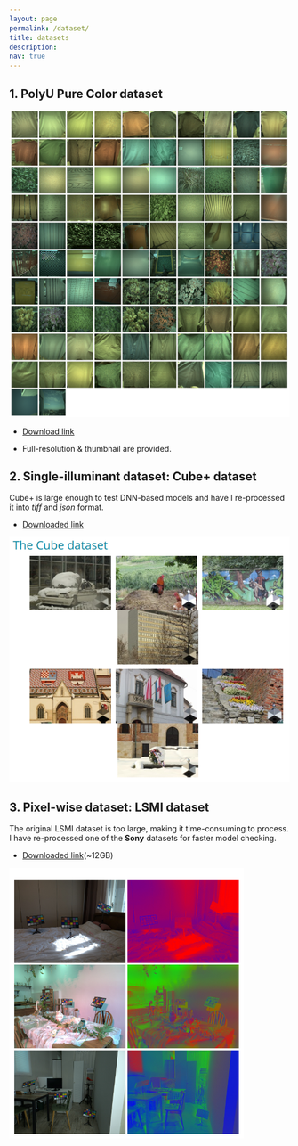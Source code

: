 ```yaml
---
layout: page
permalink: /dataset/
title: datasets
description:
nav: true
---
```


## 1. PolyU Pure Color dataset
![](/assets/img/polyu_pure.png)

- [Download link](https://connectpolyu-my.sharepoint.com/:f:/g/personal/21064184r_connect_polyu_hk/EjKJSnalMRpMn0nm4fJoIeEB34G9oxnu8MW7SYu2iSvC7g?e=qWFJi2)

- Full-resolution & thumbnail are provided.

## 2. Single-illuminant dataset: Cube+ dataset

Cube+ is large enough to test DNN-based models and have I re-processed it into *tiff* and *json* format.


- [Downloaded link](https://connectpolyu-my.sharepoint.com/:f:/g/personal/21064184r_connect_polyu_hk/Eqw6hP9UqbhJj25l1c3HLG8B5ulfH-p_c3aix5_ja4y0IQ?e=MFtAfc)

![](/assets/img/cube+.jpg)


## 3. Pixel-wise dataset: LSMI dataset


The original LSMI dataset is too large, making it time-consuming to process. I have re-processed one of the **Sony** datasets for faster model checking.

- [Downloaded link](https://connectpolyu-my.sharepoint.com/:f:/g/personal/21064184r_connect_polyu_hk/EuX8LjutGdJJlimKlIKXNsEBXbEx2SfNNCe5kRB6eaaANA?e=6OvewY)(~12GB)
 
![](/assets/img/lsmi.png)